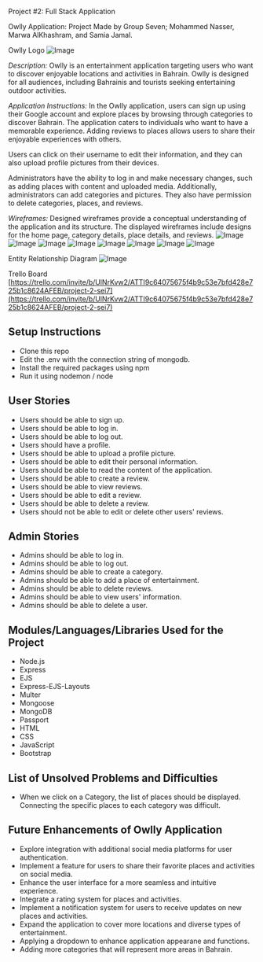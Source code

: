 Project #2: Full Stack Application

Owlly Application:
    Project Made by Group Seven; Mohammed Nasser, Marwa AlKhashram, and Samia Jamal.

Owlly Logo
![Image](./public/images/Owlly-Logo-readme.png)

*Description:*
Owlly is an entertainment application targeting users who want to discover enjoyable locations and activities in Bahrain. Owlly is designed for all audiences, including Bahrainis and tourists seeking entertaining outdoor activities.

*Application Instructions:*
In the Owlly application, users can sign up using their Google account and explore places by browsing through categories to discover Bahrain. The application caters to individuals who want to have a memorable experience. Adding reviews to places allows users to share their enjoyable experiences with others.

Users can click on their username to edit their information, and they can also upload profile pictures from their devices.

Administrators have the ability to log in and make necessary changes, such as adding places with content and uploaded media. Additionally, administrators can add categories and pictures. They also have permission to delete categories, places, and reviews.

*Wireframes:*
Designed wireframes provide a conceptual understanding of the application and its structure. The displayed wireframes include designs for the home page, category details, place details, and reviews.
![Image](./public/images/homepage-readme.png)
![Image](./public/images/restaurant-readme.png)
![Image](./public/images/places-detail-readme.png)
![Image](./public/images/review-readme.png)
![Image](./public/images/Screenshot%20(3).png)
![Image](./public/images/Screenshot%20(4).png)
![Image](./public/images/Screenshot%20(5).png)
![Image](./public/images/Screenshot%20(6).png)


Entity Relationship Diagram
![Image](./public/images/Owlly-ERD-readme.drawio.png)

Trello Board
[https://trello.com/invite/b/UlNrKvw2/ATTI9c64075675f4b9c53e7bfd428e725b1c8624AFEB/project-2-sei7](https://trello.com/invite/b/UlNrKvw2/ATTI9c64075675f4b9c53e7bfd428e725b1c8624AFEB/project-2-sei7)

## Setup Instructions
- Clone this repo
- Edit the .env with the connection string of mongodb.
- Install the required packages using npm
- Run it using nodemon / node


## User Stories

- Users should be able to sign up.
- Users should be able to log in.
- Users should be able to log out.
- Users should have a profile.
- Users should be able to upload a profile picture.
- Users should be able to edit their personal information.
- Users should be able to read the content of the application.
- Users should be able to create a review.
- Users should be able to view reviews.
- Users should be able to edit a review.
- Users should be able to delete a review.
- Users should not be able to edit or delete other users' reviews.

## Admin Stories

- Admins should be able to log in.
- Admins should be able to log out.
- Admins should be able to create a category.
- Admins should be able to add a place of entertainment.
- Admins should be able to delete reviews.
- Admins should be able to view users' information.
- Admins should be able to delete a user.

## Modules/Languages/Libraries Used for the Project

- Node.js
- Express
- EJS
- Express-EJS-Layouts
- Multer
- Mongoose
- MongoDB
- Passport
- HTML
- CSS
- JavaScript
- Bootstrap

## List of Unsolved Problems and Difficulties
- When we click on a Category, the list of places should be displayed. Connecting the specific places to each category was difficult.

## Future Enhancements of Owlly Application
- Explore integration with additional social media platforms for user authentication.
- Implement a feature for users to share their favorite places and activities on social media.
- Enhance the user interface for a more seamless and intuitive experience.
- Integrate a rating system for places and activities.
- Implement a notification system for users to receive updates on new places and activities.
- Expand the application to cover more locations and diverse types of entertainment.
- Applying a dropdown to enhance application appearane and functions.
- Adding more categories that will represent more areas in Bahrain.

